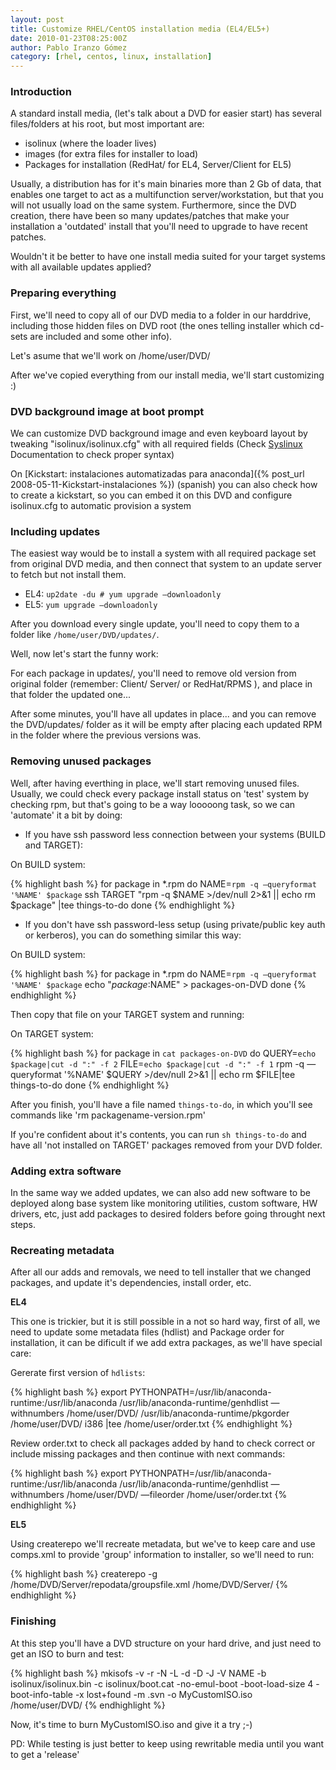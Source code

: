 ```yaml
---
layout: post
title: Customize RHEL/CentOS installation media (EL4/EL5+)
date: 2010-01-23T08:25:00Z
author: Pablo Iranzo Gómez
category: [rhel, centos, linux, installation]
---
```

### Introduction 

A standard install media, (let's talk about a DVD for easier start) has several files/folders at his root, but most important are:

-  isolinux (where the loader lives)
-  images (for extra files for installer to load)
-  Packages for installation (RedHat/ for EL4, Server/Client for EL5)

Usually, a distribution has for it's main binaries more than 2 Gb of data, that enables one target to act as a multifunction server/workstation, but that you will not usually load on the same system. Furthermore, since the DVD creation, there have been so many updates/patches that make your installation a 'outdated' install that you'll need to upgrade to have recent patches.

Wouldn't it be better to have one install media suited for your target systems with all available updates applied?

### Preparing everything 

First, we'll need to copy all of our DVD media to a folder in our harddrive, including those hidden files on DVD root (the ones telling installer which cd-sets are included and some other info).

Let's asume that we'll work on /home/user/DVD/

After we've copied everything from our install media, we'll start customizing :)

### DVD background image at boot prompt 

We can customize DVD background image and even keyboard layout by tweaking "isolinux/isolinux.cfg" with all required fields (Check [Syslinux](http://syslinux.zytor.com/wiki/index.php/SYSLINUX) Documentation to check proper syntax)

On [Kickstart: instalaciones automatizadas para anaconda]({% post_url 2008-05-11-Kickstart-instalaciones %}) (spanish) you can also check how to create a kickstart, so you can embed it on this DVD and configure isolinux.cfg to automatic provision a system

### Including updates 

The easiest way would be to install a system with all required package set from original DVD media, and then connect that system to an update server to fetch but not install them.

-  EL4: `up2date -du # yum upgrade —downloadonly`
-  EL5: `yum upgrade —downloadonly`

After you download every single update, you'll need to copy them to a folder like `/home/user/DVD/updates/`.

Well, now let's start the funny work:

For each package in updates/, you'll need to remove old version from original folder (remember: Client/ Server/ or RedHat/RPMS ), and place in that folder the updated one...

After some minutes, you'll have all updates in place... and you can remove the DVD/updates/ folder as it will be empty after placing each updated RPM in the folder where the previous versions was.

### Removing unused packages 

Well, after having everthing in place, we'll start removing unused files. Usually, we could check every package install status on 'test' system by checking rpm, but that's going to be a way looooong task, so we can 'automate' it a bit by doing:

-  If you have ssh
password less connection between your systems (BUILD and TARGET):

On BUILD system:

{% highlight bash %}
for package in *.rpm
do 
    NAME=`rpm -q —queryformat '%NAME' $package` ssh TARGET "rpm -q $NAME >/dev/null 2>&1 || echo rm $package" |tee things-to-do
done
{% endhighlight %}

-  If you don't have ssh password-less setup (using private/public key auth or kerberos), you can do something similar this way:

On BUILD system:

{% highlight bash %}
for package in *.rpm
do
    NAME=`rpm -q —queryformat '%NAME' $package` echo "$package:$NAME" > packages-on-DVD
done
{% endhighlight %}

Then copy that file on your TARGET system and running:

On TARGET system:

{% highlight bash %}
for package in `cat packages-on-DVD`
do 
    QUERY=`echo $package|cut -d ":" -f 2` FILE=`echo $package|cut -d ":" -f 1` rpm -q —queryformat '%NAME' $QUERY >/dev/null 2>&1 || echo rm $FILE|tee things-to-do
done
{% endhighlight %}

After you finish, you'll have a file named `things-to-do`, in which you'll see commands like 'rm packagename-version.rpm'

If you're confident about it's contents, you can run `sh things-to-do` and have all 'not installed on TARGET' packages removed from your DVD folder.

### Adding extra software 

In the same way we added updates, we can also add new software to be deployed along base system like monitoring utilities, custom software, HW drivers, etc, just add packages to desired folders before going throught next steps.

### Recreating metadata 

After all our adds and removals, we need to tell installer that we changed packages, and update it's dependencies, install order, etc.

**EL4**

This one is trickier, but it is still possible in a not so hard way, first of all, we need to update some metadata files (hdlist) and Package order for installation, it can be dificult if we add extra packages, as we'll have special care:

Gererate first version of `hdlists`:

{% highlight bash %}
export PYTHONPATH=/usr/lib/anaconda-runtime:/usr/lib/anaconda
/usr/lib/anaconda-runtime/genhdlist —withnumbers /home/user/DVD/
/usr/lib/anaconda-runtime/pkgorder /home/user/DVD/ i386 |tee /home/user/order.txt
{% endhighlight %}

Review order.txt to check all packages added by hand to check correct or include missing packages and then continue with next commands:

{% highlight bash %}
export PYTHONPATH=/usr/lib/anaconda-runtime:/usr/lib/anaconda
/usr/lib/anaconda-runtime/genhdlist —withnumbers /home/user/DVD/ —fileorder /home/user/order.txt
{% endhighlight %}

**EL5**

Using createrepo we'll recreate metadata, but we've to keep care and use comps.xml to provide 'group' information to installer, so we'll need to run:

{% highlight bash %}
createrepo -g /home/DVD/Server/repodata/groupsfile.xml /home/DVD/Server/
{% endhighlight %}

### Finishing 

At this step you'll have a DVD structure on your hard drive, and just need to get an ISO to burn and test:

{% highlight bash %}
mkisofs -v -r -N -L -d -D -J -V NAME -b isolinux/isolinux.bin -c isolinux/boot.cat -no-emul-boot -boot-load-size 4 -boot-info-table -x lost+found -m .svn -o MyCustomISO.iso /home/user/DVD/
{% endhighlight %}

Now, it's time to burn MyCustomISO.iso and give it a try ;-)

PD: While testing is just better to keep using rewritable media until you want to get a 'release'
